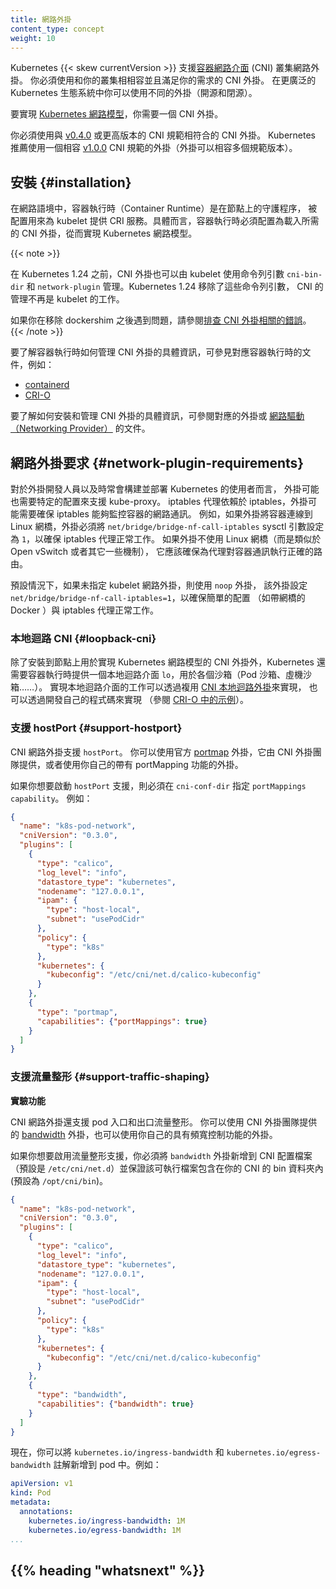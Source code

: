 ```yaml
---
title: 網路外掛
content_type: concept
weight: 10
---
```

<!--
title: Network Plugins
content_type: concept
weight: 10
-->


<!-- overview -->

<!-- 
Kubernetes {{< skew currentVersion >}} supports [Container Network Interface](https://github.com/containernetworking/cni)
(CNI) plugins for cluster networking. You must use a CNI plugin that is compatible with your cluster and that suits your needs. Different plugins are available (both open- and closed- source) in the wider Kubernetes ecosystem. 
-->
Kubernetes {{< skew currentVersion >}} 支援[容器網路介面](https://github.com/containernetworking/cni) (CNI) 叢集網路外掛。
你必須使用和你的叢集相相容並且滿足你的需求的 CNI 外掛。
在更廣泛的 Kubernetes 生態系統中你可以使用不同的外掛（開源和閉源）。

<!--
A CNI plugin is required to implement the [Kubernetes network model](/docs/concepts/services-networking/#the-kubernetes-network-model).
-->
要實現 [Kubernetes 網路模型](/zh-cn/docs/concepts/services-networking/#the-kubernetes-network-model)，你需要一個 CNI 外掛。

<!-- 
You must use a CNI plugin that is compatible with the 
[v0.4.0](https://github.com/containernetworking/cni/blob/spec-v0.4.0/SPEC.md) or later
releases of the CNI specification. The Kubernetes project recommends using a plugin that is
compatible with the [v1.0.0](https://github.com/containernetworking/cni/blob/spec-v1.0.0/SPEC.md)
CNI specification (plugins can be compatible with multiple spec versions). 
-->
你必須使用與 [v0.4.0](https://github.com/containernetworking/cni/blob/spec-v0.4.0/SPEC.md)
或更高版本的 CNI 規範相符合的 CNI 外掛。
Kubernetes 推薦使用一個相容 [v1.0.0](https://github.com/containernetworking/cni/blob/spec-v1.0.0/SPEC.md)
CNI 規範的外掛（外掛可以相容多個規範版本）。

<!-- body -->

<!--
## Installation

A Container Runtime, in the networking context, is a daemon on a node configured to provide CRI Services for kubelet. In particular, the Container Runtime must be configured to load the CNI plugins required to implement the Kubernetes network model.
-->
## 安裝   {#installation}

在網路語境中，容器執行時（Container Runtime）是在節點上的守護程序，
被配置用來為 kubelet 提供 CRI 服務。具體而言，容器執行時必須配置為載入所需的
CNI 外掛，從而實現 Kubernetes 網路模型。

{{< note >}}
<!--
Prior to Kubernetes 1.24, the CNI plugins could also be managed by the kubelet using the `cni-bin-dir` and `network-plugin` command-line parameters.
These command-line parameters were removed in Kubernetes 1.24, with management of the CNI no longer in scope for kubelet.
-->
在 Kubernetes 1.24 之前，CNI 外掛也可以由 kubelet 使用命令列引數 `cni-bin-dir`
和 `network-plugin` 管理。Kubernetes 1.24 移除了這些命令列引數，
CNI 的管理不再是 kubelet 的工作。

<!--
See [Troubleshooting CNI plugin-related errors](/docs/tasks/administer-cluster/migrating-from-dockershim/troubleshooting-cni-plugin-related-errors/)
if you are facing issues following the removal of dockershim.
-->
如果你在移除 dockershim 之後遇到問題，請參閱[排查 CNI 外掛相關的錯誤](/zh-cn/docs/tasks/administer-cluster/migrating-from-dockershim/troubleshooting-cni-plugin-related-errors/)。
{{< /note >}}

<!--
For specific information about how a Container Runtime manages the CNI plugins, see the documentation for that Container Runtime, for example:
-->
要了解容器執行時如何管理 CNI 外掛的具體資訊，可參見對應容器執行時的文件，例如：

- [containerd](https://github.com/containerd/containerd/blob/main/script/setup/install-cni)
- [CRI-O](https://github.com/cri-o/cri-o/blob/main/contrib/cni/README.md)

<!--
For specific information about how to install and manage a CNI plugin, see the documentation for that plugin or [networking provider](/docs/concepts/cluster-administration/networking/#how-to-implement-the-kubernetes-networking-model).
-->
要了解如何安裝和管理 CNI 外掛的具體資訊，可參閱對應的外掛或
[網路驅動（Networking Provider）](/zh-cn/docs/concepts/cluster-administration/networking/#how-to-implement-the-kubernetes-networking-model)
的文件。

<!--
## Network Plugin Requirements

For plugin developers and users who regularly build or deploy Kubernetes, the plugin may also need specific configuration to support kube-proxy.
The iptables proxy depends on iptables, and the plugin may need to ensure that container traffic is made available to iptables.
For example, if the plugin connects containers to a Linux bridge, the plugin must set the `net/bridge/bridge-nf-call-iptables` sysctl to `1` to ensure that the iptables proxy functions correctly.
If the plugin does not use a Linux bridge (but instead something like Open vSwitch or some other mechanism) it should ensure container traffic is appropriately routed for the proxy.
-->
## 網路外掛要求   {#network-plugin-requirements}

對於外掛開發人員以及時常會構建並部署 Kubernetes 的使用者而言，
外掛可能也需要特定的配置來支援 kube-proxy。
iptables 代理依賴於 iptables，外掛可能需要確保 iptables 能夠監控容器的網路通訊。
例如，如果外掛將容器連線到 Linux 網橋，外掛必須將 `net/bridge/bridge-nf-call-iptables`
sysctl 引數設定為 `1`，以確保 iptables 代理正常工作。
如果外掛不使用 Linux 網橋（而是類似於 Open vSwitch 或者其它一些機制），
它應該確保為代理對容器通訊執行正確的路由。

<!--
By default if no kubelet network plugin is specified, the `noop` plugin is used, which sets `net/bridge/bridge-nf-call-iptables=1` to ensure simple configurations (like Docker with a bridge) work correctly with the iptables proxy.
-->

預設情況下，如果未指定 kubelet 網路外掛，則使用 `noop` 外掛，
該外掛設定 `net/bridge/bridge-nf-call-iptables=1`，以確保簡單的配置
（如帶網橋的 Docker ）與 iptables 代理正常工作。

<!--
### Loopback CNI

In addition to the CNI plugin installed on the nodes for implementing the Kubernetes network model, Kubernetes also requires the container runtimes to provide a loopback interface `lo`, which is used for each sandbox (pod sandboxes, vm sandboxes, ...).
Implementing the loopback interface can be accomplished by re-using the [CNI loopback plugin.](https://github.com/containernetworking/plugins/blob/master/plugins/main/loopback/loopback.go) or by developing your own code to achieve this (see [this example from CRI-O](https://github.com/cri-o/ocicni/blob/release-1.24/pkg/ocicni/util_linux.go#L91)).
-->
### 本地迴路 CNI   {#loopback-cni}

除了安裝到節點上用於實現 Kubernetes 網路模型的 CNI 外掛外，Kubernetes
還需要容器執行時提供一個本地迴路介面 `lo`，用於各個沙箱（Pod 沙箱、虛機沙箱……）。
實現本地迴路介面的工作可以透過複用
[CNI 本地迴路外掛](https://github.com/containernetworking/plugins/blob/master/plugins/main/loopback/loopback.go)來實現，
也可以透過開發自己的程式碼來實現
（參閱 [CRI-O 中的示例](https://github.com/cri-o/ocicni/blob/release-1.24/pkg/ocicni/util_linux.go#L91)）。

<!--
### Support hostPort

The CNI networking plugin supports `hostPort`. You can use the official [portmap](https://github.com/containernetworking/plugins/tree/master/plugins/meta/portmap)
plugin offered by the CNI plugin team or use your own plugin with portMapping functionality.

If you want to enable `hostPort` support, you must specify `portMappings capability` in your `cni-conf-dir`.
For example:
-->
### 支援 hostPort   {#support-hostport}

CNI 網路外掛支援 `hostPort`。 你可以使用官方
[portmap](https://github.com/containernetworking/plugins/tree/master/plugins/meta/portmap)
外掛，它由 CNI 外掛團隊提供，或者使用你自己的帶有 portMapping 功能的外掛。

如果你想要啟動 `hostPort` 支援，則必須在 `cni-conf-dir` 指定 `portMappings capability`。
例如：

```json
{
  "name": "k8s-pod-network",
  "cniVersion": "0.3.0",
  "plugins": [
    {
      "type": "calico",
      "log_level": "info",
      "datastore_type": "kubernetes",
      "nodename": "127.0.0.1",
      "ipam": {
        "type": "host-local",
        "subnet": "usePodCidr"
      },
      "policy": {
        "type": "k8s"
      },
      "kubernetes": {
        "kubeconfig": "/etc/cni/net.d/calico-kubeconfig"
      }
    },
    {
      "type": "portmap",
      "capabilities": {"portMappings": true}
    }
  ]
}
```

<!--
### Support traffic shaping

**Experimental Feature**

The CNI networking plugin also supports pod ingress and egress traffic shaping. You can use the official [bandwidth](https://github.com/containernetworking/plugins/tree/master/plugins/meta/bandwidth)
plugin offered by the CNI plugin team or use your own plugin with bandwidth control functionality.

If you want to enable traffic shaping support, you must add the `bandwidth` plugin to your CNI configuration file
(default `/etc/cni/net.d`) and ensure that the binary is included in your CNI bin dir (default `/opt/cni/bin`).
-->
### 支援流量整形   {#support-traffic-shaping}

**實驗功能**

CNI 網路外掛還支援 pod 入口和出口流量整形。
你可以使用 CNI 外掛團隊提供的
[bandwidth](https://github.com/containernetworking/plugins/tree/master/plugins/meta/bandwidth)
外掛，也可以使用你自己的具有頻寬控制功能的外掛。

如果你想要啟用流量整形支援，你必須將 `bandwidth` 外掛新增到 CNI 配置檔案
（預設是 `/etc/cni/net.d`）並保證該可執行檔案包含在你的 CNI 的 bin
資料夾內 (預設為 `/opt/cni/bin`)。

```json
{
  "name": "k8s-pod-network",
  "cniVersion": "0.3.0",
  "plugins": [
    {
      "type": "calico",
      "log_level": "info",
      "datastore_type": "kubernetes",
      "nodename": "127.0.0.1",
      "ipam": {
        "type": "host-local",
        "subnet": "usePodCidr"
      },
      "policy": {
        "type": "k8s"
      },
      "kubernetes": {
        "kubeconfig": "/etc/cni/net.d/calico-kubeconfig"
      }
    },
    {
      "type": "bandwidth",
      "capabilities": {"bandwidth": true}
    }
  ]
}
```
<!--
Now you can add the `kubernetes.io/ingress-bandwidth` and `kubernetes.io/egress-bandwidth` annotations to your pod.
For example:
-->
現在，你可以將 `kubernetes.io/ingress-bandwidth` 和 `kubernetes.io/egress-bandwidth`
註解新增到 pod 中。例如：

```yaml
apiVersion: v1
kind: Pod
metadata:
  annotations:
    kubernetes.io/ingress-bandwidth: 1M
    kubernetes.io/egress-bandwidth: 1M
...
```

## {{% heading "whatsnext" %}}



